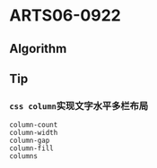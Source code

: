 # ARTS06-0922

## Algorithm

## Tip

### `css column`实现文字水平多栏布局

```
column-count
column-width
column-gap
column-fill
columns
```
